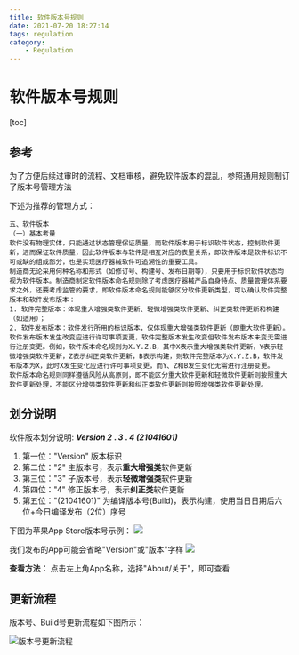 ```yaml
---
title: 软件版本号规则
date: 2021-07-20 18:27:14
tags: regulation
category: 
    - Regulation
---
```


# 软件版本号规则 

[toc]

## 参考
为了方便后续过审时的流程、文档审核，避免软件版本的混乱，参照通用规则制订了版本号管理方法

下述为推荐的管理方式：
```
五、软件版本
（一）基本考量
软件没有物理实体，只能通过状态管理保证质量，而软件版本用于标识软件状态，控制软件更新，进而保证软件质量，因此软件版本与软件是相互对应的表里关系，即软件版本是软件标识不可或缺的组成部分，也是实现医疗器械软件可追溯性的重要工具。
制造商无论采用何种名称和形式（如修订号、构建号、发布日期等），只要用于标识软件状态均视为软件版本。制造商制定软件版本命名规则除了考虑医疗器械产品自身特点、质量管理体系要求之外，还要考虑监管的要求，即软件版本命名规则能够区分软件更新类型，可以确认软件完整版本和软件发布版本：
1. 软件完整版本：体现重大增强类软件更新、轻微增强类软件更新、纠正类软件更新和构建（如适用）；
2. 软件发布版本：软件发行所用的标识版本，仅体现重大增强类软件更新（即重大软件更新）。
软件发布版本发生改变应进行许可事项变更，软件完整版本发生改变但软件发布版本未变无需进行注册变更。例如，软件版本命名规则为X.Y.Z.B，其中X表示重大增强类软件更新，Y表示轻微增强类软件更新，Z表示纠正类软件更新，B表示构建，则软件完整版本为X.Y.Z.B，软件发布版本为X，此时X发生变化应进行许可事项变更，而Y、Z和B发生变化无需进行注册变更。
软件版本命名规则同样遵循风险从高原则，即不能区分重大软件更新和轻微软件更新则按照重大软件更新处理，不能区分增强类软件更新和纠正类软件更新则按照增强类软件更新处理。
```

## 划分说明
软件版本划分说明:
**_Version_ _2_ . _3_ . _4_ _(21041601)_**
1. 第一位："Version" 版本标识
2. 第二位："2" 主版本号，表示**重大增强类**软件更新
3. 第三位："3" 子版本号，表示**轻微增强类**软件更新
4. 第四位："4" 修正版本号，表示**纠正类**软件更新
5. 第五位："(21041601)" 为编译版本号(Build)，表示构建，使用当日日期后六位+今日编译发布（2位）序号

下图为苹果App Store版本号示例：
![](https://i.loli.net/2021/07/20/RuCdKBnbIyYMVUg.jpg)

我们发布的App可能会省略"Version"或"版本"字样
![](https://i.loli.net/2021/07/20/WIal5BGVO1UxKtn.jpg)

**查看方法：**
点击左上角App名称，选择"About/关于"，即可查看

## 更新流程

版本号、Build号更新流程如下图所示：

![版本号更新流程](https://i.loli.net/2021/07/20/1LO6gR9y3Jq8Gsx.png)

